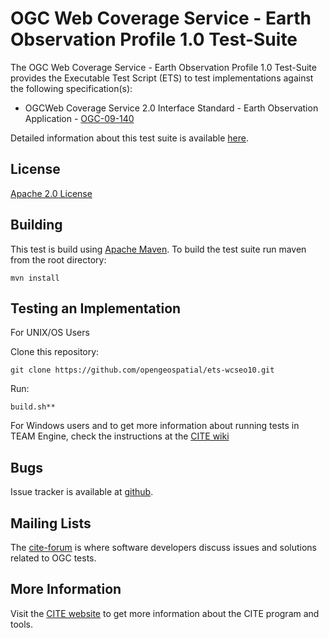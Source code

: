 # OGC Web Coverage Service - Earth Observation Profile 1.0 Test-Suite

The OGC Web Coverage Service - Earth Observation Profile 1.0 Test-Suite provides the Executable Test Script (ETS) to test implementations against the following specification(s):

- OGCWeb Coverage Service 2.0 Interface Standard - Earth Observation Application - [OGC-09-140](http://www.opengeospatial.org/standards/wcs)

Detailed information about this test suite is available [here]( http://htmlpreview.github.com/?https://github.com/opengeospatial/ets-wcseo10/blob/master/src/main/web/index.html).

## License

[Apache 2.0 License](LICENSE.md)

## Building

This test is build using [Apache Maven](http://maven.apache.org/). To 
build the test suite run maven from the root directory:

```
mvn install
```
     
## Testing an Implementation

For UNIX/OS Users

Clone this repository:
```     
git clone https://github.com/opengeospatial/ets-wcseo10.git
```
Run:
```   
build.sh**
```

For Windows users and to get more information about running tests in TEAM Engine, check the instructions at the [CITE wiki](http://cite.opengeospatial.org/easytesting)

## Bugs

Issue tracker is available at [github](https://github.com/opengeospatial/ets-wcseo10/issues).

## Mailing Lists

The [cite-forum](http://cite.opengeospatial.org/forum) is where software developers discuss issues and solutions related to OGC tests. 

## More Information

Visit the [CITE website](http://cite.opengeospatial.org/) to get more information about the CITE program and tools.

